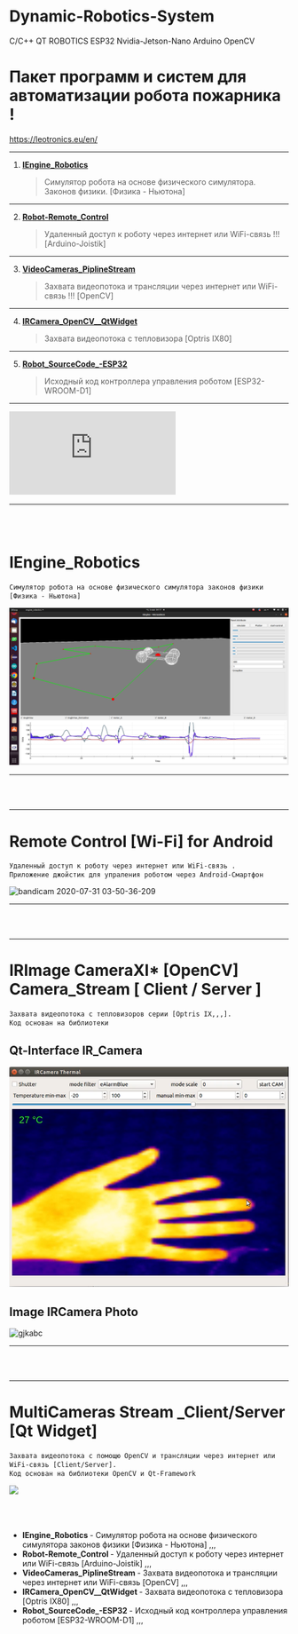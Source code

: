 # Dynamic-Robotics-System
C/C++ QT ROBOTICS ESP32 Nvidia-Jetson-Nano Arduino OpenCV 

# Пакет программ и систем для автоматизации робота пожарника !
https://leotronics.eu/en/




---
1. [<b> IEngine_Robotics </b> ](https://github.com/werasaimon/IEngine_Robotics/tree/test)

    > Симулятор робота на основе физического симулятора.
    > Законов физики. [Физика - Ньютона]

---
2. [<b> Robot-Remote_Control </b> ](https://github.com/werasaimon/Robot-Remote_Control/tree/main)

    > Удаленный доступ к роботу через интернет или WiFi-связь !!!
    > [Arduino-Joistik]
---
3. [<b> VideoCameras_PiplineStream </b> ](https://github.com/werasaimon/VideoCameras_PiplineStream/tree/main)

    > Захвата видеопотока и трансляции через интернет или WiFi-связь !!!
    > [OpenCV]
---
4.  [<b> IRCamera_OpenCV__QtWidget </b>  ](https://github.com/werasaimon/IRCamera_OpenCV__QtWidget/tree/main)
    
    > Захвата видеопотока с тепловизора 
    > [Optris IX80]
---
5.  [<b> Robot_SourceCode_-ESP32 </b>  ](https://github.com/werasaimon/Robot_SourceCode_-ESP32-/tree/main)
    
    > Исходный код контроллера управления роботом 
    > [ESP32-WROOM-D1]
 
---




[![bandicam 2020-07-31 03-50-36-209](https://leotronics.eu/index.php?option=com_gridbox&task=gridbox.compressImagelaptop&image=%2Fimages%2FTrackReitar-FireFighting%2Ffirefighting-leotrinics.jpeg)](https://youtu.be/RHPYGwVQB2o)

***
<br/> <br/> 
# IEngine_Robotics 
```
Симулятор робота на основе физического симулятора законов физики [Физика - Ньютона] 
```

![bandicam 2020-07-31 03-50-36-209](https://github.com/werasaimon/IEngine_Robotics/blob/test/img/demo.png)


---
<br/> <br/> 
***


# Remote Control [Wi-Fi] for Android

```
Удаленный доступ к роботу через интернет или WiFi-связь . 
Приложение джойстик для упраления роботом через Android-Смартфон 
```

![bandicam 2020-07-31 03-50-36-209](https://github.com/werasaimon/Robot-Remote_Control/blob/main/img/joystik.jpg)

---
<br/> <br/> 
***


# IRImage CameraXI* [OpenCV] Camera_Stream [ Client / Server ] 

```
Захвата видеопотока с тепловизоров серии [Optris IX,,,].
Код основан на библиотеки 
```

## Qt-Interface IR_Camera
![gjkabc](https://github.com/werasaimon/IRCamera_OpenCV__QtWidget/blob/main/image/thermal_img.png)

## Image IRCamera Photo
![gjkabc](http://documentation.evocortex.com/libirimager2/html/household.png)
<br/>

---
<br/> <br/> 
***


# MultiCameras Stream _Client/Server [Qt Widget]

```
Захвата видеопотока с помощю OpenCV и трансляции через интернет или WiFi-связь [Client/Server].
Код основан на библиотеки OpenCV и Qt-Framework 
```

![](https://github.com/werasaimon/DYNAMIC-RBOBOTICS-SYSTEMS/blob/main/data/img/Streming%204-Cameras.png)




<br/><br/>

* <b> IEngine_Robotics </b> - Симулятор робота на основе физического симулятора законов физики [Физика - Ньютона]
,,,
* <b> Robot-Remote_Control </b> - Удаленный доступ к роботу через интернет или WiFi-связь [Arduino-Joistik]
,,,
* <b> VideoCameras_PiplineStream </b> - Захвата видеопотока и трансляции через интернет или WiFi-связь [OpenCV]
,,,
* <b> IRCamera_OpenCV__QtWidget </b> - Захвата видеопотока с тепловизора [Optris IX80]
,,,
* <b> Robot_SourceCode_-ESP32  </b> - Исходный код контроллера управления роботом [ESP32-WROOM-D1]
,,,
<br/>

